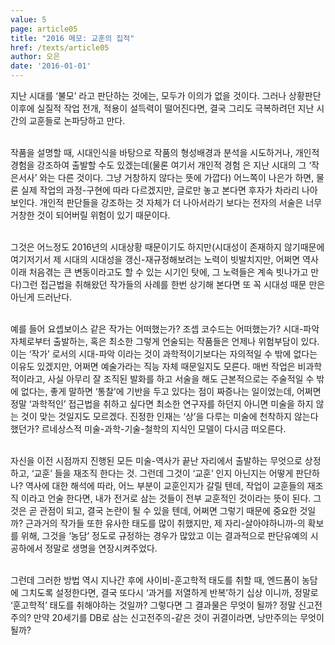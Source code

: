 ```yaml
---
value: 5
page: article05
title: "2016 메모: 교훈의 집적"
href: /texts/article05
author: 오은
date: '2016-01-01'
---
```

지난 시대를 ‘불모’ 라고 판단하는 것에는, 모두가 이의가 없을 것이다. 그러나 상황판단 이후에 실질적 작업 전개, 적용이 설득력이 떨어진다면, 결국 그리도 극복하려던 지난 시간의 교훈들로 논파당하고 만다.<br><br>

작품을 설명할 때, 시대인식을 바탕으로 작품의 형성배경과 분석을 시도하거나, 개인적 경험을 강조하여 출발할 수도 있겠는데(물론 여기서 개인적 경험 은 지난 시대의 그 ‘작은서사’ 와는 다른 것이다. 그냥 거창하지 않다는 뜻에 가깝다) 어느쪽이 나은가 하면, 물론 실제 작업의 과정-구현에 따라 다르겠지만, 글로만 놓고 본다면 후자가 차라리 나아보인다. 개인적 판단들을 강조하는 것 자체가 더 나아서라기 보다는 전자의 서술은 너무 거창한 것이 되어버릴 위험이 있기 때문이다.<br><br>

그것은 어느정도 2016년의 시대상황 때문이기도 하지만(시대성이 존재하지 않기때문에 여기저기서 제 시대의 시대성을 갱신-재규정해보려는 노력이 빗발치지만, 어쩌면 역사이래 처음겪는 큰 변동이라고도 할 수 있는 시기인 탓에, 그 노력들은 계속 빗나가고 만다)그런 접근법을 취해왔던 작가들의 사례를 한번 상기해 본다면 또 꼭 시대성 때문 만은 아닌게 드러난다.<br><br>

예를 들어 요셉보이스 같은 작가는 어떠했는가? 조셉 코수드는 어떠했는가? 시대-파악 자체로부터 출발하는, 혹은 최소한 그렇게 언술되는 작품들은 언제나 위험부담이 있다. 이는 ‘작가’ 로서의 시대-파악 이라는 것이 과학적이기보다는 자의적일 수 밖에 없다는 이유도 있겠지만, 어쩌면 예술가라는 직능 자체 때문일지도 모른다. 매번 작업은 비과학적이라고, 사실 아무리 잘 조직된 발화를 하고 서술을 해도 근본적으로는 주술적일 수 밖에 없다는, 좋게 말하면 ‘통찰’에 기반을 두고 있다는 점이 짜증나는 일이었는데, 어쩌면 정말 ‘과학적인’ 접근법을 취하고 싶다면 최소한 연구자를 하던지 아니면 미술을 하지 않는 것이 맞는 것일지도 모르겠다. 진정한 인재는 ‘상’을 다루는 미술에 천착하지 않는다 했던가? 르네상스적 미술-과학-기술-철학의 지식인 모델이 다시금 떠오른다.<br><br>

자신을 이전 시점까지 진행된 모든 미술-역사가 끝난 자리에서 출발하는 무엇으로 상정하고, ‘교훈’ 들을 재조직 한다는 것. 그런데 그것이 ‘교훈’ 인지 아닌지는 어떻게 판단하나? 역사에 대한 해석에 따라, 어느 부분이 교훈인지가 갈릴 텐데, 작업이 교훈들의 재조직 이라고 언술 한다면, 내가 전거로 삼는 것들이 전부 교훈적인 것이라는 뜻이 된다. 그것은 곧 관점이 되고, 결국 논란이 될 수 있을 텐데, 어쩌면 그렇기 때문에 중요한 것일까? 근과거의 작가들 또한 유사한 태도를 많이 취했지만, 제 자리-살아야하니까-의 확보를 위해, 그것을 ‘농담’ 정도로 규정하는 경우가 많았고 이는 결과적으로 판단유예의 시공하에서 정말로 생명을 연장시켜주었다.<br><br>

그런데 그러한 방법 역시 지나간 후에 사이비-훈고학적 태도를 취할 때, 엔드폼이 농담에 그치도록 설정한다면, 결국 또다시 ‘과거를 저열하게 반복’하기 십상 이니까, 정말로 ‘훈고학적’ 태도를 취해야하는 것일까? 그렇다면 그 결과물은 무엇이 될까? 정말 신고전주의? 만약 20세기를 DB로 삼는 신고전주의-같은 것이 귀결이라면, 낭만주의는 무엇이 될까?
